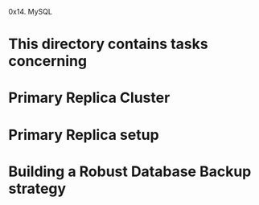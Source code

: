 0x14. MySQL
# This directory contains tasks concerning
# Primary Replica Cluster
# Primary Replica setup
# Building a Robust Database Backup strategy
